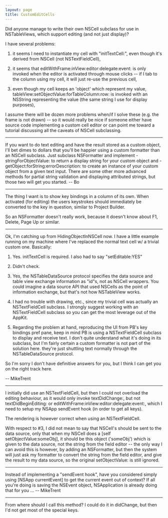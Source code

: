 ```yaml
---
layout: page
title: CustomEditCells
---
```


Did anyone manage to write their own NSCell subclass for use in NSTableViews, which support editing (and not just display)?

I have several problems:

1) it seems I need to instantiate my cell with "initTextCell:", even though it's derived from NSCell (not NSTextFieldCell),

2) it seems that editWithFrame:inView:editor:delegate:event: is only invoked when the editor is activated through mouse clicks -- if I tab to the column using my cell, it will just re-use the previous cell,

3) even though my cell keeps an 'object' which represent my value, tableView:setObjectValue:forTableColumn:row: is invoked with an NSString representing the value (the same string I use for display purposes),

I assume there will be dozen more problems when/if I solve these (e.g. the frame is not drawn) -- so it would really be nice if someone either have source code implementing a custom cell editor or can point me toward a tutorial discussing all the caveats of NSCell subclassing.

----

If you want to do text editing and have the result stored as a custom object, I'll bet dimes to dollars that you'll be happier using a custom formatter than an NSCell subclass.   Just subclass NSFormatter and implement -stringForObjectValue: to return a display string for your custom object and -getObject:forString:errorDescription: to create an instance of your custom object from a given text input.  There are some other more advanced methods for partial string validation and displaying attributed strings, but those two will get you started.  -- Bo

----

The thing I want is to show key bindings in a column of its own. When activated (for editing) the users keystrokes should immediately be converted to the key in question, similar to Project Builder.

So an NSFormatter doesn't really work, because it doesn't know about F1, Delete, Page Up or similar.

----

Ok, I'm catching up from HidingObjectInNSCell now. I have a little example running on my machine where I've replaced the normal text cell w/ a trivial custom one. Basically:

1) Yes. initTextCell is required. I also had to say "setEditable:YES"

2) Didn't check.

3) Yes, the NSTableDataSource protocol specifies the data source and table view exchange information as "id"s, not as NSCell wrappers. You could imagine a data source API that used NSCells as the point of information exchange, but that's not how NSTableView works. 

4) I had no trouble with drawing, etc., since my trivial cell was actually an NSTextFieldCell subclass. I strongly suggest working with an NSTextFieldCell subclass so you can get the most leverage out of the AppKit. 

5) Regarding the problem at hand, reproducing the UI from PB's key bindings pref pane, keep in mind PB is using a NSTextFieldCell subclass to display and receive text. I don't quite understand what it's doing in its subclass, but I'm fairly certain a custom formatter is not part of the solution here. they're just shuttling text normally through the  NSTableDataSource protocol.

So I'm sorry I don't have definitive answers for you, but I think I can get you on the right track here. 

-- MikeTrent

----

I initially did use an NSTextFieldCell, but then I could not overload the editing behaviour, as it would only invoke textDidChange:, but not textDidBeginEditing: or editWithFrame:inView:editor:delegate:event:, which I need to setup my NSApp sendEvent hook (in order to get all keys).

The rendering is however correct when using an NSTextFieldCell.

With respect to #3, I did not mean to say that NSCell's should be sent to the data source, only that when my NSCell does a [self setObjectValue:someObj], it should be this object ('someObj') which is given to the data source, not the string from the field editor -- the only way I can avoid this is however, by adding an NSFormatter, but then the system will just ask my formatter to convert the string from the field editor, and give the result to my data source, so the original setObjectValue: is still ignored.

----

Instead of implementing a "sendEvent hook", have you considered simply using [NSApp currentEvent] to get the current event out of context? If all you're doing is saving the NSEvent object, NSApplication is already doing that for you ... -- MikeTrent

----

From where should I call this method? I could do it in didChange, but then I'd not get most of the special keys.

